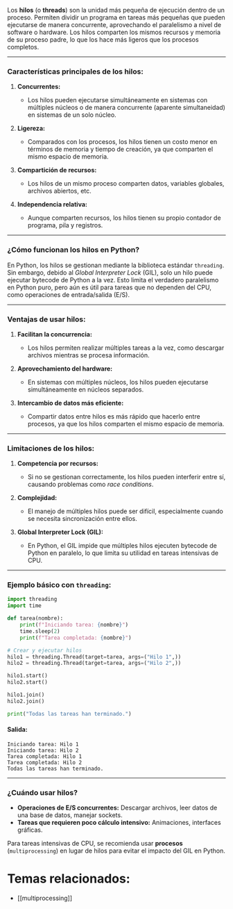 Los **hilos** (o **threads**) son la unidad más pequeña de ejecución dentro de un proceso. Permiten dividir un programa en tareas más pequeñas que pueden ejecutarse de manera concurrente, aprovechando el paralelismo a nivel de software o hardware. Los hilos comparten los mismos recursos y memoria de su proceso padre, lo que los hace más ligeros que los procesos completos.

---

### **Características principales de los hilos:**

1. **Concurrentes:**
    
    - Los hilos pueden ejecutarse simultáneamente en sistemas con múltiples núcleos o de manera concurrente (aparente simultaneidad) en sistemas de un solo núcleo.
2. **Ligereza:**
    
    - Comparados con los procesos, los hilos tienen un costo menor en términos de memoria y tiempo de creación, ya que comparten el mismo espacio de memoria.
3. **Compartición de recursos:**
    
    - Los hilos de un mismo proceso comparten datos, variables globales, archivos abiertos, etc.
4. **Independencia relativa:**
    
    - Aunque comparten recursos, los hilos tienen su propio contador de programa, pila y registros.

---

### **¿Cómo funcionan los hilos en Python?**

En Python, los hilos se gestionan mediante la biblioteca estándar `threading`. Sin embargo, debido al _Global Interpreter Lock_ (GIL), solo un hilo puede ejecutar bytecode de Python a la vez. Esto limita el verdadero paralelismo en Python puro, pero aún es útil para tareas que no dependen del CPU, como operaciones de entrada/salida (E/S).

---

### **Ventajas de usar hilos:**

1. **Facilitan la concurrencia:**
    
    - Los hilos permiten realizar múltiples tareas a la vez, como descargar archivos mientras se procesa información.
2. **Aprovechamiento del hardware:**
    
    - En sistemas con múltiples núcleos, los hilos pueden ejecutarse simultáneamente en núcleos separados.
3. **Intercambio de datos más eficiente:**
    
    - Compartir datos entre hilos es más rápido que hacerlo entre procesos, ya que los hilos comparten el mismo espacio de memoria.

---

### **Limitaciones de los hilos:**

1. **Competencia por recursos:**
    
    - Si no se gestionan correctamente, los hilos pueden interferir entre sí, causando problemas como _race conditions_.
2. **Complejidad:**
    
    - El manejo de múltiples hilos puede ser difícil, especialmente cuando se necesita sincronización entre ellos.
3. **Global Interpreter Lock (GIL):**
    
    - En Python, el GIL impide que múltiples hilos ejecuten bytecode de Python en paralelo, lo que limita su utilidad en tareas intensivas de CPU.

---

### **Ejemplo básico con `threading`:**

```python
import threading
import time

def tarea(nombre):
    print(f"Iniciando tarea: {nombre}")
    time.sleep(2)
    print(f"Tarea completada: {nombre}")

# Crear y ejecutar hilos
hilo1 = threading.Thread(target=tarea, args=("Hilo 1",))
hilo2 = threading.Thread(target=tarea, args=("Hilo 2",))

hilo1.start()
hilo2.start()

hilo1.join()
hilo2.join()

print("Todas las tareas han terminado.")
```

#### **Salida:**

```
Iniciando tarea: Hilo 1
Iniciando tarea: Hilo 2
Tarea completada: Hilo 1
Tarea completada: Hilo 2
Todas las tareas han terminado.
```

---

### **¿Cuándo usar hilos?**

- **Operaciones de E/S concurrentes:** Descargar archivos, leer datos de una base de datos, manejar sockets.
- **Tareas que requieren poco cálculo intensivo:** Animaciones, interfaces gráficas.

Para tareas intensivas de CPU, se recomienda usar **procesos** (`multiprocessing`) en lugar de hilos para evitar el impacto del GIL en Python.

# Temas relacionados:
- [[multiprocessing]]

